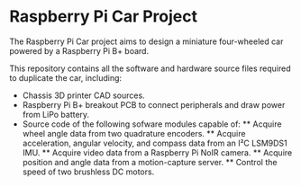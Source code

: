 Raspberry Pi Car Project
========================

The Raspberry Pi Car project aims to design a miniature four-wheeled car powered by a Raspberry Pi B+ board.

This repository contains all the software and hardware source files required to duplicate the car, including:
* Chassis 3D printer CAD sources.
* Raspberry Pi B+ breakout PCB to connect peripherals and draw power from LiPo battery.
* Source code of the following sofware modules capable of:
** Acquire wheel angle data from two quadrature encoders.
** Acquire acceleration, angular velocity, and compass data from an I²C LSM9DS1 IMU.
** Acquire video data from a Raspberry Pi NoIR camera.
** Acquire position and angle data from a motion-capture server.
** Control the speed of two brushless DC motors.
